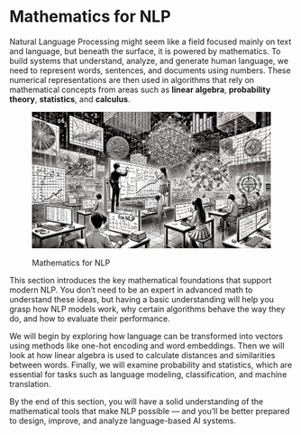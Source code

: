 # Mathematics for NLP

Natural Language Processing might seem like a field focused mainly on text and language, but beneath the surface, it is powered by mathematics. To build systems that understand, analyze, and generate human language, we need to represent words, sentences, and documents using numbers. These numerical representations are then used in algorithms that rely on mathematical concepts from areas such as **linear algebra**, **probability theory**, **statistics**, and **calculus**.

<div align="left"><figure><img src="../../.gitbook/assets/nlp-mathematics-for-nlp-min.png" alt="" width="563"><figcaption><p>Mathematics for NLP</p></figcaption></figure></div>

This section introduces the key mathematical foundations that support modern NLP. You don’t need to be an expert in advanced math to understand these ideas, but having a basic understanding will help you grasp how NLP models work, why certain algorithms behave the way they do, and how to evaluate their performance.

We will begin by exploring how language can be transformed into vectors using methods like one-hot encoding and word embeddings. Then we will look at how linear algebra is used to calculate distances and similarities between words. Finally, we will examine probability and statistics, which are essential for tasks such as language modeling, classification, and machine translation.

By the end of this section, you will have a solid understanding of the mathematical tools that make NLP possible — and you’ll be better prepared to design, improve, and analyze language-based AI systems.
